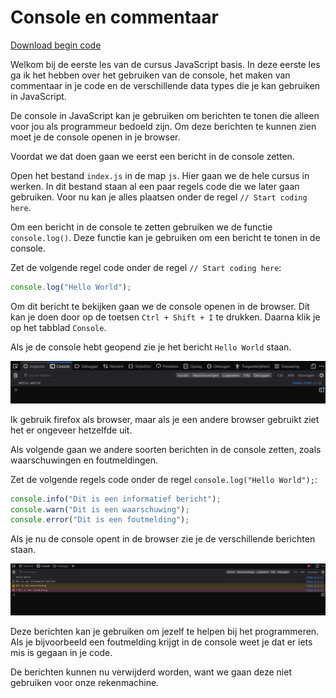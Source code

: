 # Console en commentaar

[Download begin code](../sources/l1-start.zip)
<br>
<!-- [Download eind code](../sources/l1-end.zip) -->

Welkom bij de eerste les van de cursus JavaScript basis.
In deze eerste les ga ik het hebben over het gebruiken van de console, het maken van commentaar in je code
en de verschillende data types die je kan gebruiken in JavaScript.

De console in JavaScript kan je gebruiken om berichten te tonen die alleen voor jou als programmeur bedoeld zijn.
Om deze berichten te kunnen zien moet je de console openen in je browser.

Voordat we dat doen gaan we eerst een bericht in de console zetten.

Open het bestand `index.js` in de map `js`. Hier gaan we de hele cursus in werken.
In dit bestand staan al een paar regels code die we later gaan gebruiken.
Voor nu kan je alles plaatsen onder de regel `// Start coding here`.

Om een bericht in de console te zetten gebruiken we de functie `console.log()`.
Deze functie kan je gebruiken om een bericht te tonen in de console.

Zet de volgende regel code onder de regel `// Start coding here`:

```js
console.log("Hello World");
```

Om dit bericht te bekijken gaan we de console openen in de browser.
Dit kan je doen door op de toetsen `Ctrl + Shift + I` te drukken.
Daarna klik je op het tabblad `Console`.

Als je de console hebt geopend zie je het bericht `Hello World` staan.

![Console](../images/l1-hello-world-console.png)

Ik gebruik firefox als browser, maar als je een andere browser gebruikt ziet het er ongeveer hetzelfde uit.

Als volgende gaan we andere soorten berichten in de console zetten, zoals waarschuwingen en foutmeldingen.

Zet de volgende regels code onder de regel `console.log("Hello World");`:

```js
console.info("Dit is een informatief bericht");
console.warn("Dit is een waarschuwing");
console.error("Dit is een foutmelding");
```

Als je nu de console opent in de browser zie je de verschillende berichten staan.

![Console](../images/l1-console-functions.png)

Deze berichten kan je gebruiken om jezelf te helpen bij het programmeren.
Als je bijvoorbeeld een foutmelding krijgt in de console weet je dat er iets mis is gegaan in je code.

De berichten kunnen nu verwijderd worden, want we gaan deze niet gebruiken voor onze rekenmachine.
